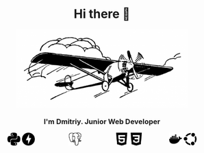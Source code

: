 <div id="header" align="center">
    <h1>Hi there 👋</h1>
</div>

<div id="image" align="center">
    <img src="https://github.com/bimka/bimka/blob/main/samolet.png" alt="Flight of Thought" width="400/>
</div

<div id="information" align="center">
    <h3>I'm Dmitriy. Junior Web Developer</h3>
</div>

<div id="table" align="center">
    <div style="float: left; width: 25%;">
            <img src="https://github.com/bimka/bimka/blob/main/python.svg" alt="Python" width="30"/>
            <img src="https://github.com/bimka/bimka/blob/main/fastapi.svg" alt="FastAPI" width="30"/>
    </div>
    <div style="float: left; width: 25%;">
            <img src="https://github.com/bimka/bimka/blob/main/postgresql.svg" alt="PostgreSQL" width="30"/>
    </div>
    <div style="float: left; width: 25%;">
            <img src="https://github.com/bimka/bimka/blob/main/html5.svg" alt="HTML5" width="30"/>
            <img src="https://github.com/bimka/bimka/blob/main/css3.svg" alt="CSS3" width="30"/>
    </div>
    <div style="float: left; width: 25%;">
            <img src="https://github.com/bimka/bimka/blob/main/docker.svg" alt="Docker" width="30"/>
            <img src="https://github.com/bimka/bimka/blob/main/ubuntu.svg" alt="Ubuntu" width="30"/>
    </div>
</div>
<!--                                                                                                  
<div>
    [![codewars](https://www.codewars.com/users/username/badges/small)](https://www.codewars.com/users/bimka)                                               </div>

<div id="statistic" align="center">
    <a href="https://t.me/bimkaa"><img src="https://github.com/bimka/bimka/blob/main/telegram.svg" alt="Telegram" width="30"/></a>
    ![](https://komarev.com/ghpvc/?username=bimka)
</div>
                                                                                                                            
                                                                                                                                
    
    

**bimka/bimka** is a ✨ _special_ ✨ repository because its `README.md` (this file) appears on your GitHub profile.

Here are some ideas to get you started:

- 🔭 I’m currently working on ...
- 🌱 I’m currently learning ...
- 👯 I’m looking to collaborate on ...
- 🤔 I’m looking for help with ...
- 💬 Ask me about ...
- 📫 How to reach me: ...
- 😄 Pronouns: ...
- ⚡ Fun fact: ...
-->
